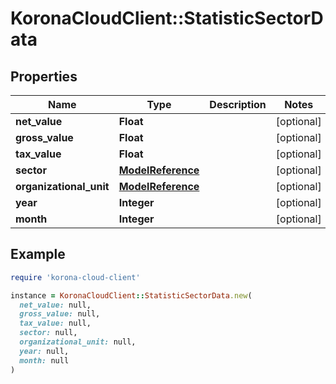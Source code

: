 # KoronaCloudClient::StatisticSectorData

## Properties

| Name | Type | Description | Notes |
| ---- | ---- | ----------- | ----- |
| **net_value** | **Float** |  | [optional] |
| **gross_value** | **Float** |  | [optional] |
| **tax_value** | **Float** |  | [optional] |
| **sector** | [**ModelReference**](ModelReference.md) |  | [optional] |
| **organizational_unit** | [**ModelReference**](ModelReference.md) |  | [optional] |
| **year** | **Integer** |  | [optional] |
| **month** | **Integer** |  | [optional] |

## Example

```ruby
require 'korona-cloud-client'

instance = KoronaCloudClient::StatisticSectorData.new(
  net_value: null,
  gross_value: null,
  tax_value: null,
  sector: null,
  organizational_unit: null,
  year: null,
  month: null
)
```


